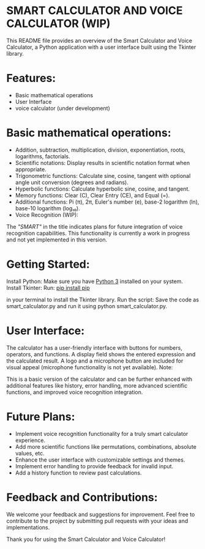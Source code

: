 
# SMART CALCULATOR AND VOICE CALCULATOR (WIP)
This README file provides an overview of the Smart Calculator and Voice Calculator, a Python application with a user interface built using the Tkinter library.

# Features:
  - Basic mathematical operations
  - User Interface
  - voice calculator (under development)
# Basic mathematical operations:
- Addition, subtraction, multiplication, division, exponentiation, roots, logarithms, factorials.
- Scientific notations: Display results in scientific notation format when appropriate.
- Trigonometric functions: Calculate sine, cosine, tangent with optional angle unit conversion (degrees and radians).
- Hyperbolic functions: Calculate hyperbolic sine, cosine, and tangent.
- Memory functions: Clear (C), Clear Entry (CE), and Equal (=).
- Additional functions: Pi (π), 2π, Euler's number (e), base-2 logarithm (ln), base-10 logarithm (log₁₀).
- Voice Recognition (WIP):

The _"SMART"_ in the title indicates plans for future integration of voice recognition capabilities. This functionality is currently a work in progress and not yet implemented in this version.

# Getting Started:

Install Python: Make sure you have [Python 3](https://www.python.org/) installed on your system.
Install Tkinter:
Run: [pip install pip](https://pip.pypa.io/en/stable/installation/#get-pip-py)

in your terminal to install the Tkinter library.
Run the script: Save the code as smart_calculator.py and run it using python smart_calculator.py.


 # User Interface:

The calculator has a user-friendly interface with buttons for numbers, operators, and functions.
A display field shows the entered expression and the calculated result.
A logo and a microphone button are included for visual appeal (microphone functionality is not yet available).
Note:

This is a basic version of the calculator and can be further enhanced with additional features like history, error handling, more advanced scientific functions, and improved voice recognition integration.

# Future Plans:

- Implement voice recognition functionality for a truly smart calculator experience.
- Add more scientific functions like permutations, combinations, absolute values, etc.
- Enhance the user interface with customizable settings and themes.
- Implement error handling to provide feedback for invalid input.
- Add a history function to review past calculations.
# Feedback and Contributions:

We welcome your feedback and suggestions for improvement. Feel free to contribute to the project by submitting pull requests with your ideas and implementations.

Thank you for using the Smart Calculator and Voice Calculator!
